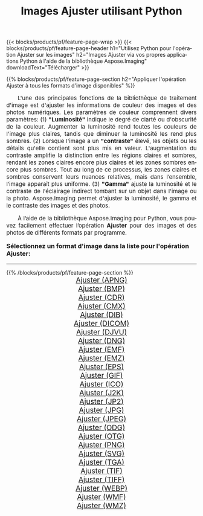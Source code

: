 ﻿---
title: Images Ajuster utilisant Python 
weight: 3920
url: /fr/python-net/adjust/ 
lang: fr
langdirlevel: 2
locales: zh-hans,ja,it,ru,de,es,fr,nl,id,lt,pl,pt,vi,tr,ko,zh-hant,ar,hi,th,sv,cs,uk,he
description: Application de la bibliothèque Aspose.Imaging aux images et photos Ajuster à l'aide de vos propres applications Python et API de serveur.
---

{{< blocks/products/pf/feature-page-wrap >}}
{{< blocks/products/pf/feature-page-header h1="Utilisez Python pour l'opération Ajuster sur les images" h2="Images Ajuster via vos propres applications Python à l'aide de la bibliothèque Aspose.Imaging" downloadText="Télécharger" >}}


{{% blocks/products/pf/feature-page-section  h2="Appliquer l'opération Ajuster à tous les formats d'image disponibles" %}}
<p align="justify" style="text-indent:2em;font-size:15px;">
L'une des principales fonctions de la bibliothèque de traitement d'image est d'ajuster les informations de couleur des images et des photos numériques. Les paramètres de couleur comprennent divers paramètres: (1) <b>"Luminosité"</b> indique le degré de clarté ou d'obscurité de la couleur. Augmenter la luminosité rend toutes les couleurs de l'image plus claires, tandis que diminuer la luminosité les rend plus sombres. (2) Lorsque l'image a un <b>"contraste"</b> élevé, les objets ou les détails qu'elle contient sont plus mis en valeur. L'augmentation du contraste amplifie la distinction entre les régions claires et sombres, rendant les zones claires encore plus claires et les zones sombres encore plus sombres. Tout au long de ce processus, les zones claires et sombres conservent leurs nuances relatives, mais dans l’ensemble, l’image apparaît plus uniforme. (3) <b>"Gamma"</b> ajuste la luminosité et le contraste de l'éclairage indirect tombant sur un objet dans l'image ou la photo. Aspose.Imaging permet d'ajuster la luminosité, le gamma et le contraste des images et des photos.
</p>
<p align="justify" style="text-indent:2em;font-size:15px;">
À l’aide de la bibliothèque Aspose.Imaging pour Python, vous pouvez facilement effectuer l’opération <b>Ajuster</b> pour des images et des photos de différents formats par programme.
</p>
<h3 style="margin-top:16px;">
Sélectionnez un format d'image dans la liste pour l'opération Ajuster:
</h3>
<hr/>
{{% /blocks/products/pf/feature-page-section %}}
<div class="container-fluid productfamilypage bg-gray">
    <div class="convertypes bg-gray agp-content section">
        <div class="container">
		<div class="row other-converters" style="gap: 10px;font-size: 19px;text-align:center;">
		    <div class='col-md-3 other-converter remove-lp remove-rp'><a href="/imaging/fr/python-net/adjust/apng/" style="padding:15px;">Ajuster (APNG)</a></div><div class='col-md-3 other-converter remove-lp remove-rp'><a href="/imaging/fr/python-net/adjust/bmp/" style="padding:15px;">Ajuster (BMP)</a></div><div class='col-md-3 other-converter remove-lp remove-rp'><a href="/imaging/fr/python-net/adjust/cdr/" style="padding:15px;">Ajuster (CDR)</a></div><div class='col-md-3 other-converter remove-lp remove-rp'><a href="/imaging/fr/python-net/adjust/cmx/" style="padding:15px;">Ajuster (CMX)</a></div><div class='col-md-3 other-converter remove-lp remove-rp'><a href="/imaging/fr/python-net/adjust/dib/" style="padding:15px;">Ajuster (DIB)</a></div><div class='col-md-3 other-converter remove-lp remove-rp'><a href="/imaging/fr/python-net/adjust/dicom/" style="padding:15px;">Ajuster (DICOM)</a></div><div class='col-md-3 other-converter remove-lp remove-rp'><a href="/imaging/fr/python-net/adjust/djvu/" style="padding:15px;">Ajuster (DJVU)</a></div><div class='col-md-3 other-converter remove-lp remove-rp'><a href="/imaging/fr/python-net/adjust/dng/" style="padding:15px;">Ajuster (DNG)</a></div><div class='col-md-3 other-converter remove-lp remove-rp'><a href="/imaging/fr/python-net/adjust/emf/" style="padding:15px;">Ajuster (EMF)</a></div><div class='col-md-3 other-converter remove-lp remove-rp'><a href="/imaging/fr/python-net/adjust/emz/" style="padding:15px;">Ajuster (EMZ)</a></div><div class='col-md-3 other-converter remove-lp remove-rp'><a href="/imaging/fr/python-net/adjust/eps/" style="padding:15px;">Ajuster (EPS)</a></div><div class='col-md-3 other-converter remove-lp remove-rp'><a href="/imaging/fr/python-net/adjust/gif/" style="padding:15px;">Ajuster (GIF)</a></div><div class='col-md-3 other-converter remove-lp remove-rp'><a href="/imaging/fr/python-net/adjust/ico/" style="padding:15px;">Ajuster (ICO)</a></div><div class='col-md-3 other-converter remove-lp remove-rp'><a href="/imaging/fr/python-net/adjust/j2k/" style="padding:15px;">Ajuster (J2K)</a></div><div class='col-md-3 other-converter remove-lp remove-rp'><a href="/imaging/fr/python-net/adjust/jp2/" style="padding:15px;">Ajuster (JP2)</a></div><div class='col-md-3 other-converter remove-lp remove-rp'><a href="/imaging/fr/python-net/adjust/jpg/" style="padding:15px;">Ajuster (JPG)</a></div><div class='col-md-3 other-converter remove-lp remove-rp'><a href="/imaging/fr/python-net/adjust/jpeg/" style="padding:15px;">Ajuster (JPEG)</a></div><div class='col-md-3 other-converter remove-lp remove-rp'><a href="/imaging/fr/python-net/adjust/odg/" style="padding:15px;">Ajuster (ODG)</a></div><div class='col-md-3 other-converter remove-lp remove-rp'><a href="/imaging/fr/python-net/adjust/otg/" style="padding:15px;">Ajuster (OTG)</a></div><div class='col-md-3 other-converter remove-lp remove-rp'><a href="/imaging/fr/python-net/adjust/png/" style="padding:15px;">Ajuster (PNG)</a></div><div class='col-md-3 other-converter remove-lp remove-rp'><a href="/imaging/fr/python-net/adjust/svg/" style="padding:15px;">Ajuster (SVG)</a></div><div class='col-md-3 other-converter remove-lp remove-rp'><a href="/imaging/fr/python-net/adjust/tga/" style="padding:15px;">Ajuster (TGA)</a></div><div class='col-md-3 other-converter remove-lp remove-rp'><a href="/imaging/fr/python-net/adjust/tif/" style="padding:15px;">Ajuster (TIF)</a></div><div class='col-md-3 other-converter remove-lp remove-rp'><a href="/imaging/fr/python-net/adjust/tiff/" style="padding:15px;">Ajuster (TIFF)</a></div><div class='col-md-3 other-converter remove-lp remove-rp'><a href="/imaging/fr/python-net/adjust/webp/" style="padding:15px;">Ajuster (WEBP)</a></div><div class='col-md-3 other-converter remove-lp remove-rp'><a href="/imaging/fr/python-net/adjust/wmf/" style="padding:15px;">Ajuster (WMF)</a></div><div class='col-md-3 other-converter remove-lp remove-rp'><a href="/imaging/fr/python-net/adjust/wmz/" style="padding:15px;">Ajuster (WMZ)</a></div>
                </div>
        </div>
    </div>
</div>
<br/>
